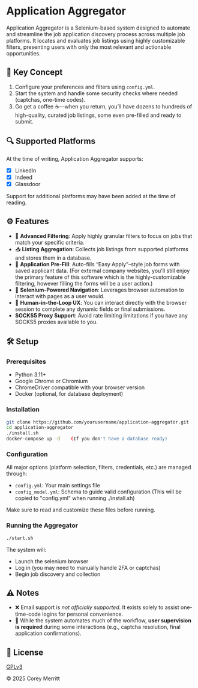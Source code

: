 
# Application Aggregator

Application Aggregator is a Selenium-based system designed to automate and streamline the job application discovery process across multiple job platforms. It locates and evaluates job listings using highly customizable filters, presenting users with only the most relevant and actionable opportunities.

## 🧠 Key Concept

1. Configure your preferences and filters using `config.yml`.
2. Start the system and handle some security checks where needed (captchas, one-time codes).
3. Go get a coffee ☕—when you return, you’ll have dozens to hundreds of high-quality, curated job listings, some even pre-filled and ready to submit.

## 🔍 Supported Platforms

At the time of writing, Application Aggregator supports:

- [x] LinkedIn  
- [x] Indeed  
- [x] Glassdoor  

Support for additional platforms may have been added at the time of reading.

## ⚙️ Features

- 🎯 **Advanced Filtering**: Apply highly granular filters to focus on jobs that match your specific criteria.
- 📥 **Listing Aggregation**: Collects job listings from supported platforms and stores them in a database.
- 📝 **Application Pre-Fill**: Auto-fills “Easy Apply”–style job forms with saved applicant data. (For external company websites, you'll still enjoy the primary feature of this software which is the highly-customizable filtering, however filling the forms will be a user action.)
- 🧭 **Selenium-Powered Navigation**: Leverages browser automation to interact with pages as a user would.
- 🧪 **Human-in-the-Loop UX**: You can interact directly with the browser session to complete any dynamic fields or final submissions.
- **SOCKS5 Proxy Support**: Avoid rate limiting limitations if you have any SOCKS5 proxies available to you.

## 🛠️ Setup

### Prerequisites

- Python 3.11+
- Google Chrome or Chromium
- ChromeDriver compatible with your browser version
- Docker (optional, for database deployment)

### Installation

```bash
git clone https://github.com/yourusername/application-aggregator.git
cd application-aggregator
./install.sh
docker-compose up -d	(If you don't have a database ready)
```

### Configuration

All major options (platform selection, filters, credentials, etc.) are managed through:

- `config.yml`: Your main settings file
- `config_model.yml`: Schema to guide valid configuration (This will be copied to "config.yml" when running ./install.sh)

Make sure to read and customize these files before running.

### Running the Aggregator

```bash
./start.sh
```

The system will:
- Launch the selenium browser
- Log in (you may need to manually handle 2FA or captchas)
- Begin job discovery and collection


## ⚠️ Notes

- ❌ Email support is *not officially supported*. It exists solely to assist one-time-code logins for personal convenience.
- 🚧 While the system automates much of the workflow, **user supervision is required** during some interactions (e.g., captcha resolution, final application confirmations).

## 📜 License

[GPLv3](LICENSE.md)

© 2025 Corey Merritt
